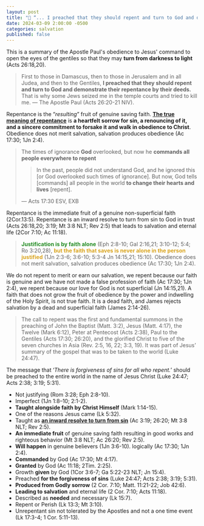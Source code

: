 ```yaml
---
layout: post
title: "📜 “... I preached that they should repent and turn to God and demonstrate their repentance by their deeds.” ― Summary of Apostle Paul's obedience"
date: 2024-03-09 2:00:00 -0500
categories: salvation
published: false
---
```


This is a summary of the Apostle Paul's obedience to Jesus' command to open the eyes of the gentiles so that they may **turn from darkness to light** (Acts 26:18,20).

> First to those in Damascus, then to those in Jerusalem and in all Judea, and then to the Gentiles, **I preached that they should repent and turn to God and demonstrate their repentance by their deeds.** That is why some Jews seized me in the temple courts and tried to kill me. &mdash; The Apostle Paul (Acts 26:20-21 NIV).

Repentance is the &ldquo;*resulting*&rdquo; fruit of genuine saving faith. [**The true meaning of repentance**](https://sevenshepherd.github.io/repentance/) is **a heartfelt sorrow for sin, a renouncing of it, and a sincere commitment to forsake it and walk in obedience to Christ**. Obedience does not merit salvation, salvation produces obedience (Ac 17:30; 1Jn 2:4).


> The times of ignorance **God** overlooked, but now he **commands all people everywhere to repent**
>>
>>In the past, people did not understand God, and he ignored this [or God overlooked such times of ignorance]. But now, God tells [commands] all people in the world **to change their hearts and lives** [repent]. 
>
>&mdash; Acts 17:30 ESV, EXB

<!-- >> 
In the past, God didn’t judge people for what they didn’t know. But now he commands all people everywhere **to turn away from their sins**. NIRV -->

Repentance is the immediate fruit of a genuine non-superficial faith (2Cor.13:5). Repentance is  an inward resolve to turn from sin to God in trust (Acts 26:18,20; 3:19; Mt 3:8 NLT; Rev 2:5) that leads to salvation and eternal life (2Cor 7:10; Ac 11:18).

> <span style="font-weight:bold;color:ForestGreen;">Justification is by faith alone</span> (Eph 2:8-10; Gal 2:16,21; 3:10-12; 5:4; Ro 3:20,28), <span style="font-weight:bold;color:GoldenRod;">but the faith that saves is never alone in the person justified</span> (1Jn 2:3-6; 3:6-10; 5:3-4 Jn 14:15,21; 15:10). Obedience does not merit salvation, salvation produces obedience (Ac 17:30; 1Jn 2:4).

We do not repent to merit or earn our salvation, we repent because our faith is genuine and we have not made a false profession of faith (Ac 17:30; 1Jn 2:4), we repent because our love for God is not superficial (Jn 14:15,21). A faith that does not grow the fruit of obedience by the power and indwelling of the Holy Spirit, is not true faith. It is a dead faith, and James rejects salvation by a dead and superficial faith (James 2:14-26).

> The call to repent was the first and fundamental summons in the preaching of John the Baptist (Matt. 3:2), Jesus (Matt. 4:17), the Twelve (Mark 6:12), Peter at Pentecost (Acts 2:38), Paul to the Gentiles (Acts 17:30; 26:20), and the glorified Christ to five of the seven churches in Asia (Rev. 2:5, 16, 22; 3:3, 19). It was part of Jesus’ summary of the gospel that was to be taken to the world (Luke 24:47). 

<!-- >
>&mdash; Dr. J. I. Packer (PhD, University of Oxford), Concise Theology. 60. Repentance: A Christian Changes Radically. On [faith](https://youtu.be/jOFsFgUUdZo), on [repentance](https://youtu.be/gExLXpPJDd8). -->

The message that &lsquo;*There is forgiveness of sins for all who repent.*&rsquo; should be preached to the entire world in the name of Jesus Christ (Luke 24:47; Acts 2:38; 3:19; 5:31).

- Not justifying (Rom 3:28; Eph 2:8-10).
- Imperfect (1Jn 1:8–10; 2:1-2).
- **Taught alongside faith by Christ Himself** (Mark 1:14-15).
- One of the reasons Jesus came (Lk 5:32).
- Taught as [**an inward resolve to turn from sin**](https://sevenshepherd.github.io/repentance/) (Ac 3:19; 26:20; Mt 3:8 NLT; Rev 2:5).
- **An immediate fruit** of genuine saving faith resulting in good works and righteous behavior (Mt 3:8 NLT; Ac 26:20; Rev 2:5).
- **Will happen** in genuine believers (1Jn 3:6-10). logically (Ac 17:30; 1Jn 2:4).
- **Commanded** by God (Ac 17:30; Mt 4:17).
- **Granted** by God (Ac 11:18; 2Tim. 2:25).
- Growth **given** by God (1Cor 3:6-7; Ga 5:22-23 NLT; Jn 15:4).
- Preached **for the forgiveness of sins** (Luke 24:47; Acts 2:38; 3:19; 5:31).
- **Produced from Godly sorrow** (2 Cor. 7:10; Matt. 11:21-22; Job 42:6).
- **Leading to salvation** and eternal life (2 Cor. 7:10; Acts 11:18).
- Described as **needed** and necessary (Lk 15:7).
- Repent or Perish (Lk 13:3; Mt 3:10).
- Unrepentant sin not tolerated by the Apostles and not a one time event (Lk 17:3-4; 1 Cor. 5:11-13). 


<!-- - Repentance is **an inward resolve to turn from sin to God** in trust (Acts 26:18,20; 3:19; Mt 3:8 NLT; Rev 2:5), as [**every authoritative Greek lexicon reveals**](https://sevenshepherd.github.io/repentance/).
    - This is a summary of the Apostle Paul's obedience to Jesus' command to open the eyes of the gentiles so that they may **turn from darkness to light** (Acts 26:18,20).
- Repentance is produced from **a Godly sorrow** and **leads to salvation and eternal life** (2 Cor. 7:10; Acts 11:18).
- Repentance **for the forgiveness of sins** (Luke 24:47; Acts 2:38; 3:19; 5:31).
- Unrepentant sinners will perish (Luke 13:3; Mt 3:10).
- Repentance is a command from God himself (Acts 17:30; Mt 4:17).
- While there may be an initial saving repentance, it is not a one time event (Luke 17:3-4; 1 Cor. 5:12-13 NLT).
- The meaning of repentance in the new testament is the same in the old testament (Matt. 11:21-22; Job 42:6).
- Repentance is an immediate fruit of genuine saving faith **resulting in good works and righteous behavior** (Mt 3:8 NLT; Ac 26:20; Rev 2:5) -->

<!-- “If someone claims, “I know God,” but doesn’t obey God’s commandments, that person is a liar and is not living in the truth.” -->

<!-- <a name="contents" style="font-size:2.1em;color:black;">Contents</a>

1. <a href="#AC17:30">A Deeper Look At Acts 17:30</a>
    - 1.1 <a href="#ESVSB">ESV Study Bible</a>
    - 1.2 <a href="#NETFN">NET Notes Edition</a>
    - 1.3 <a href="#NIVSB">NIV Study Bible</a>
    - 1.4 <a href="#NLTF">NLT Filament Study</a>
    - 1.5 <a href="#NKJVSB">NKJV Study Bible</a>
    - 1.6 <a href="#NOAB">NOAB Study Bible</a>
    - 1.7 <a href="#TJANT">TJANT Study Bible</a> -->

<!-- 3. <a href="#conclusion">Conclusion</a> -->

<!-- <a name="AC17:30" href="" style="font-size:2.1em">1. A Deeper Look At First John 2:4</a> -->

<script>
    var refTagger = {
        settings: {
            bibleVersion: 'ESV'
        }
    }; 

    (function(d, t) {
        var n=d.querySelector('[nonce]');
        refTagger.settings.nonce = n && (n.nonce||n.getAttribute('nonce'));
        var g = d.createElement(t), s = d.getElementsByTagName(t)[0];
        g.src = 'https://api.reftagger.com/v2/RefTagger.js';
        g.nonce = refTagger.settings.nonce;
        s.parentNode.insertBefore(g, s);
    }(document, 'script'));
</script>
